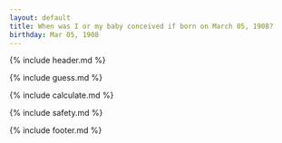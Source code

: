 ```yaml
---
layout: default
title: When was I or my baby conceived if born on March 05, 1908?
birthday: Mar 05, 1908
---
```


{% include header.md %}

{% include guess.md %}

{% include calculate.md %}

{% include safety.md %}

{% include footer.md %}



